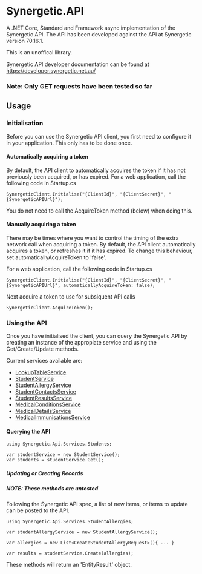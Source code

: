 # Synergetic.API
A .NET Core, Standard and Framework async implementation of the Synergetic API.
The API has been developed against the API at Synergetic version 70.16.1.

This is an unoffical library.

Synergetic API developer documentation can be found at https://developer.synergetic.net.au/

### Note: Only GET requests have been tested so far


## Usage

### Initialisation
Before you can use the Synergetic API client, you first need to configure it in your application. This only has to be done once.

#### Automatically acquiring a token
By default, the API client to automatically acquires the token if it has not previously been acquired, or has expired.
For a web application, call the following code in Startup.cs

```` 
SynergeticClient.Initialise("{ClientId}", "{ClientSecret}", "{SynergeticAPIUrl}"); 
````

You do not need to call the AcquireToken method (below) when doing this.

#### Manually acquiring a token
There may be times where you want to control the timing of the extra network call when acquiring a token. By default, the API client automatically acquires a token, or refreshes it if it has expired. To change this behaviour, set automaticallyAcquireToken to 'false'.

For a web application, call the following code in Startup.cs

```` 
SynergeticClient.Initialise("{ClientId}", "{ClientSecret}", "{SynergeticAPIUrl}", automaticallyAcquireToken: false); 
````

Next acquire a token to use for subsiquent API calls

```` 
SynergeticClient.AcquireToken(); 
````

### Using the API
Once you have initialised the client, you can query the Synergetic API by creating an instance of the appropiate service and using the Get/Create/Update methods.

Current services available are:
* [LookupTableService](https://github.com/ChrisRowtcliff/Synergetic.API/blob/main/src/Synergetic.Api/Services/LookupTables/LookupTableService.cs)
* [StudentService](https://github.com/ChrisRowtcliff/Synergetic.API/blob/main/src/Synergetic.Api/Services/Students/StudentService.cs)
* [StudentAllergyService](https://github.com/ChrisRowtcliff/Synergetic.API/blob/main/src/Synergetic.Api/Services/StudentAllergies/StudentAllergyService.cs)
* [StudentContactsService](https://github.com/ChrisRowtcliff/Synergetic.API/tree/main/src/Synergetic.Api/Services/StudentContacts)
* [StudentResultsService](https://github.com/ChrisRowtcliff/Synergetic.API/blob/main/src/Synergetic.Api/Services/StudentResults/StudentResultsService.cs)
* [MedicalConditionsService](https://github.com/ChrisRowtcliff/Synergetic.API/blob/main/src/Synergetic.Api/Services/MedicalConditions/MedicalConditionsService.cs)
* [MedicalDetailsService](https://github.com/ChrisRowtcliff/Synergetic.API/blob/main/src/Synergetic.Api/Services/MedicalDetails/MedicalDetailsService.cs)
* [MedicalImmunisationsService](https://github.com/ChrisRowtcliff/Synergetic.API/blob/main/src/Synergetic.Api/Services/MedicalImmunisations/MedicalImmunisations.cs)


#### Querying the API

```
using Synergetic.Api.Services.Students;

var studentService = new StudentService();
var students = studentService.Get();

```


##### Updating or Creating Records

##### NOTE: These methods are untested

Following the Synergetic API spec, a list of new items, or items to update can be posted to the API.


```
using Synergetic.Api.Services.StudentAllergies;

var studentAllergyService = new StudentAllergyService();

var allergies = new List<CreateStudentAllergyRequest>(){ ... }

var results = studentService.Create(allergies);

```

These methods will return an 'EntityResult' object.

